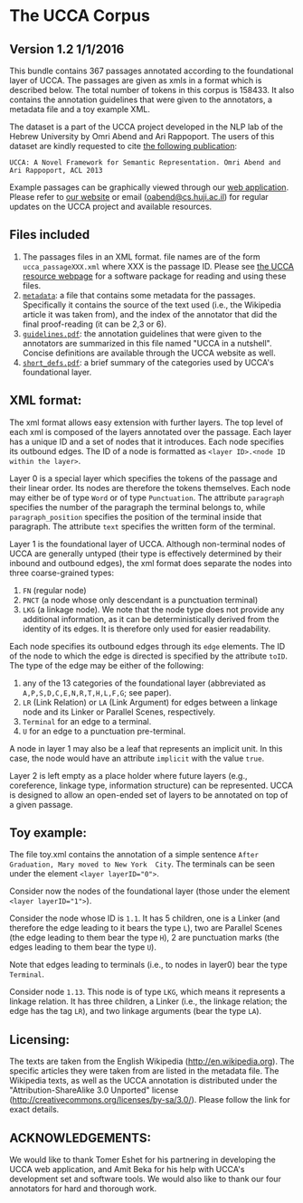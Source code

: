 The UCCA Corpus
===============
Version 1.2
1/1/2016
---------------

This bundle contains 367 passages annotated according to the foundational layer of UCCA. 
The passages are given as xmls in a format which is described below. The total number of tokens 
in this corpus is 158433. It also contains the annotation guidelines that were given to the annotators,
a metadata file and a toy example XML.

The dataset is a part of the UCCA project developed in the NLP lab of the Hebrew University 
by Omri Abend and Ari Rappoport. The users of this dataset are kindly requested to cite [the following publication](http://www.aclweb.org/anthology/P13-1023):

    UCCA: A Novel Framework for Semantic Representation. Omri Abend and Ari Rappoport, ACL 2013

Example passages can be graphically viewed through our [web application](vm-05.cs.huji.ac.il).
Please refer to [our website](http://www.cs.huji.ac.il/~oabend/ucca.html) or email (oabend@cs.huji.ac.il)
for regular updates on the UCCA project and available resources.


Files included
--------------
1. The passages files in an XML format. file names are of the form `ucca_passageXXX.xml` where XXX 
   is the passage ID. Please see [the UCCA resource webpage](http://www.cs.huji.ac.il/~oabend/ucca.html) for a software package for reading and using 
   these files.
2. [`metadata`](metadata): a file that contains some metadata for the passages. Specifically it contains the source
   of the text used (i.e., the Wikipedia article it was taken from), and the index of the annotator
   that did the final proof-reading (it can be 2,3 or 6).
3. [`guidelines.pdf`](../guidelines.pdf): the annotation guidelines that were given to the annotators are summarized in 
   this file named "UCCA in a nutshell". Concise definitions are available through the UCCA website
   as well.
4. [`short_defs.pdf`](../short_defs.pdf): a brief summary of the categories used by UCCA's foundational layer.


XML format:
-----------

The xml format allows easy extension with further layers. The top level of each xml is composed of 
the layers annotated over the passage. Each layer has a unique ID and a set of nodes that it introduces. 
Each node specifies its outbound edges. The ID of a node is formatted as 
`<layer ID>.<node ID within the layer>`. 

Layer 0 is a special layer which specifies the tokens of the passage and their linear order. Its nodes 
are therefore the tokens themselves. Each node may either be of type `Word` or of type `Punctuation`. 
The attribute `paragraph` specifies the number of the paragraph the terminal belongs to, while 
`paragraph_position` specifies the position of the terminal inside that paragraph. The attribute 
`text` specifies the written form of the terminal.

Layer 1 is the foundational layer of UCCA. Although non-terminal nodes of UCCA are generally untyped 
(their type is effectively determined by their inbound and outbound edges), the xml format does separate 
the nodes into three coarse-grained types: 
1. `FN` (regular node)
2. `PNCT` (a node whose only descendant is a punctuation terminal)
3. `LKG` (a linkage node). 
We note that the node type does not provide any additional information, as it can be deterministically 
derived from the identity of its edges. It is therefore only used for easier readability.

Each node specifies its outbound edges through its `edge` elements. The ID of the node to which the edge is
directed is specified by the attribute `toID`. The type of the edge may be either of the following:
1. any of the 13 categories of the foundational layer (abbreviated as `A,P,S,D,C,E,N,R,T,H,L,F,G`; see paper).
2. `LR` (Link Relation) or `LA` (Link Argument) for edges between a linkage node and its Linker or Parallel 
Scenes, respectively.
3. `Terminal` for an edge to a terminal.
4. `U` for an edge to a punctuation pre-terminal.

A node in layer 1 may also be a leaf that represents an implicit unit. In this case, the node would have 
an attribute `implicit` with the value `true`.

Layer 2 is left empty as a place holder where future layers (e.g., coreference, linkage type, 
information structure) can be represented. UCCA is designed to allow an open-ended set of layers 
to be annotated on top of a given passage.


Toy example:
------------

The file toy.xml contains the annotation of a simple sentence `After Graduation, Mary moved to New York 
City`. The terminals can be seen under the element `<layer layerID="0">`.

Consider now the nodes of the foundational layer (those under the element `<layer layerID="1">`).

Consider the node whose ID is `1.1`. It has 5 children, one is a Linker (and therefore the edge leading 
to it bears the type `L`), two are Parallel Scenes (the edge leading to them bear the type `H`), 
2 are punctuation marks (the edges leading to them bear the type `U`). 

Note that edges leading to terminals (i.e., to nodes in layer0) bear the type `Terminal`. 

Consider node `1.13`. This node is of type `LKG`, which means it represents a linkage relation. 
It has three children, a Linker (i.e., the linkage relation; the edge has the tag `LR`), and 
two linkage arguments (bear the type `LA`).


Licensing:
----------

The texts are taken from the English Wikipedia (http://en.wikipedia.org). 
The specific articles they were taken from are listed in the metadata file. 
The Wikipedia texts, as well as the UCCA annotation is distributed under the 
"Attribution-ShareAlike 3.0 Unported" license (http://creativecommons.org/licenses/by-sa/3.0/).
Please follow the link for exact details.


ACKNOWLEDGEMENTS:
-----------------

We would like to thank Tomer Eshet for his partnering in developing the UCCA web application,
and Amit Beka for his help with UCCA's development set and software tools. We would also like
to thank our four annotators for hard and thorough work.




